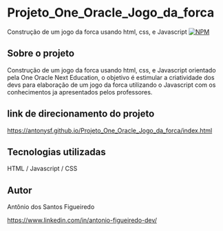 # Projeto_One_Oracle_Jogo_da_forca
Construção de um jogo da forca usando html, css, e Javascript
[![NPM](https://img.shields.io/npm/l/react)](https://github.com/antonysf/Projeto_One_Oracle_Jogo_da_forca/blob/main/licence) 

## Sobre o projeto
Construção de um jogo da forca usando html, css, e Javascript orientado pela One Oracle Next Education, o objetivo é estimular a criatividade dos devs para elaboração de um jogo da forca utilizando o Javascript  com os conhecimentos ja apresentados pelos professores.

## link de direcionamento do projeto

https://antonysf.github.io/Projeto_One_Oracle_Jogo_da_forca/index.html

## Tecnologias utilizadas
HTML / Javascript / CSS

## Autor
Antônio dos Santos Figueiredo

https://www.linkedin.com/in/antonio-figueiredo-dev/

